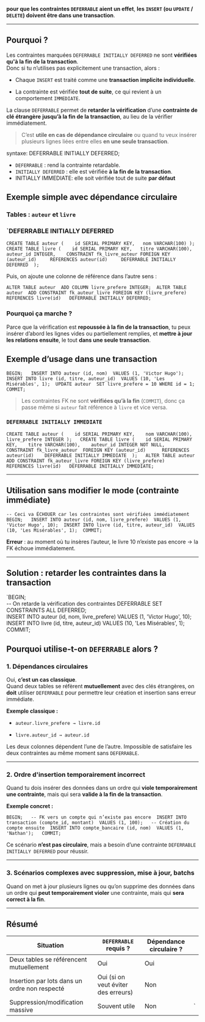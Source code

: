 **pour que les contraintes `DEFERRABLE` aient un effet**, **les `INSERT` (ou `UPDATE` / `DELETE`) doivent être dans une transaction**.

---

##  Pourquoi ?

Les contraintes marquées `DEFERRABLE INITIALLY DEFERRED` ne sont **vérifiées qu'à la fin de la transaction**.  
Donc si tu n’utilises pas explicitement une transaction, alors :

- Chaque `INSERT` est traité comme une **transaction implicite individuelle**.
    
- La contrainte est vérifiée **tout de suite**, ce qui revient à un comportement `IMMEDIATE`.


La clause `DEFERRABLE` permet de **retarder la vérification** d’une **contrainte de clé étrangère** **jusqu’à la fin de la transaction**, au lieu de la vérifier immédiatement.
> C’est **utile en cas de dépendance circulaire** ou quand tu veux insérer plusieurs lignes liées entre elles **en une seule transaction**.

syntaxe:
DEFERRABLE INITIALLY DEFERRED;
- `DEFERRABLE` : rend la contrainte retardable.
- `INITIALLY DEFERRED` : elle est vérifiée **à la fin de la transaction**.
-  INITIALLY IMMEDIATE:  elle soit vérifiée tout de suite **par défaut**

## Exemple simple avec dépendance circulaire

### Tables : `auteur` et `livre`
### `DEFERRABLE INITIALLY DEFERRED

`CREATE TABLE auteur (   
id SERIAL PRIMARY KEY,  
nom VARCHAR(100)
);  
CREATE TABLE livre (   
id SERIAL PRIMARY KEY,  
titre VARCHAR(100),   
auteur_id INTEGER,   
CONSTRAINT fk_livre_auteur FOREIGN KEY (auteur_id)     REFERENCES auteur(id)     DEFERRABLE INITIALLY DEFERRED 
);`

Puis, on ajoute une colonne de référence dans l’autre sens :

`ALTER TABLE auteur 
ADD COLUMN livre_prefere INTEGER; 
ALTER TABLE auteur 
ADD CONSTRAINT fk_auteur_livre
FOREIGN KEY (livre_prefere)   
REFERENCES livre(id)   DEFERRABLE INITIALLY DEFERRED;`

###  Pourquoi ça marche ?

Parce que la vérification est **repoussée à la fin de la transaction**, tu peux insérer d’abord les lignes vides ou partiellement remplies, et **mettre à jour les relations ensuite**, le tout **dans une seule transaction**.

## Exemple d’usage dans une transaction

`BEGIN;  
INSERT INTO auteur (id, nom) 
VALUES (1, 'Victor Hugo'); 
INSERT INTO livre (id, titre, auteur_id) 
VALUES (10, 'Les Misérables', 1); 
UPDATE auteur 
SET livre_prefere = 10 WHERE id = 1;  
COMMIT;`

> Les contraintes FK ne sont **vérifiées qu’à la fin** (`COMMIT`), donc ça passe même si `auteur` fait référence à `livre` et vice versa.



###  `DEFERRABLE INITIALLY IMMEDIATE`


`CREATE TABLE auteur (   
id SERIAL PRIMARY KEY,   
nom VARCHAR(100),   
livre_prefere INTEGER );  
CREATE TABLE livre (   
id SERIAL PRIMARY KEY,   
titre VARCHAR(100),   
auteur_id INTEGER NOT NULL,   
CONSTRAINT fk_livre_auteur  FOREIGN KEY (auteur_id)     
REFERENCES auteur(id)    DEFERRABLE INITIALLY IMMEDIATE 
);  
ALTER TABLE auteur 
ADD CONSTRAINT fk_auteur_livre FOREIGN KEY (livre_prefere)  
REFERENCES livre(id)   DEFERRABLE INITIALLY IMMEDIATE;`

---

## Utilisation sans modifier le mode (contrainte immédiate)


`-- Ceci va ÉCHOUER car les contraintes sont vérifiées immédiatement BEGIN;  
INSERT INTO auteur (id, nom, livre_prefere) 
VALUES (1, 'Victor Hugo', 10); 
INSERT INTO livre (id, titre, auteur_id) 
VALUES (10, 'Les Misérables', 1);  COMMIT;`

**Erreur** : au moment où tu insères l’auteur, le livre 10 n’existe pas encore → la FK échoue immédiatement.

---

##  Solution : retarder les contraintes dans la transaction

`BEGIN;  
-- On retarde la vérification des contraintes DEFERRABLE SET CONSTRAINTS ALL DEFERRED;  
INSERT INTO auteur (id, nom, livre_prefere) 
VALUES (1, 'Victor Hugo', 10); 
INSERT INTO livre (id, titre, auteur_id)
VALUES (10, 'Les Misérables', 1); 
COMMIT;



## Pourquoi utilise-t-on `DEFERRABLE` alors ?

### 1. **Dépendances circulaires**

Oui, **c’est un cas classique**.  
Quand deux tables se réfèrent **mutuellement** avec des clés étrangères, on **doit** utiliser `DEFERRABLE` pour permettre leur création et insertion sans erreur immédiate.

 **Exemple classique :**

- `auteur.livre_prefere → livre.id`
    
- `livre.auteur_id → auteur.id`
    

Les deux colonnes dépendent l’une de l’autre. Impossible de satisfaire les deux contraintes au même moment sans `DEFERRABLE`.

---

###  2. **Ordre d'insertion temporairement incorrect**

Quand tu dois insérer des données dans un ordre qui **viole temporairement une contrainte**, mais qui sera **valide à la fin de la transaction**.

 **Exemple concret :**

`BEGIN;  
-- FK vers un compte qui n’existe pas encore 
INSERT INTO transaction (compte_id, montant) 
VALUES (1, 100);  
-- Création du compte ensuite 
INSERT INTO compte_bancaire (id, nom) 
VALUES (1, 'Nathan');  
COMMIT;`

 Ce scénario **n’est pas circulaire**, mais a besoin d’une contrainte `DEFERRABLE INITIALLY DEFERRED` pour réussir.

---

###  3. **Scénarios complexes avec suppression, mise à jour, batchs**

Quand on met à jour plusieurs lignes ou qu’on supprime des données dans un ordre qui **peut temporairement violer** une contrainte, mais qui **sera correct à la fin**.

---

##  Résumé

| Situation                                     | `DEFERRABLE` requis ?               | Dépendance circulaire ? |     |
| --------------------------------------------- | ----------------------------------- | ----------------------- | --- |
| Deux tables se référencent mutuellement       | Oui                                 | Oui                     |     |
| Insertion par lots dans un ordre non respecté | Oui (si on veut éviter des erreurs) | Non                     |     |
| Suppression/modification massive              | Souvent utile                       |  Non                    | `   |